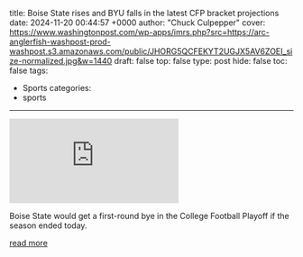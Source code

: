 title: Boise State rises and BYU falls in the latest CFP bracket projections
date: 2024-11-20 00:44:57 +0000
author: "Chuck Culpepper"
cover: https://www.washingtonpost.com/wp-apps/imrs.php?src=https://arc-anglerfish-washpost-prod-washpost.s3.amazonaws.com/public/JHORG5QCFEKYT2UGJX5AV6ZOEI_size-normalized.jpg&w=1440
draft: false
top: false
type: post
hide: false
toc: false
tags:
  - Sports
categories:
  - sports
---

![](https://www.washingtonpost.com/wp-apps/imrs.php?src=https://arc-anglerfish-washpost-prod-washpost.s3.amazonaws.com/public/JHORG5QCFEKYT2UGJX5AV6ZOEI_size-normalized.jpg&w=1440)

Boise State would get a first-round bye in the College Football Playoff if the season ended today.

[read more](https://www.washingtonpost.com/sports/2024/11/19/cfp-bracket-oregon-texas-miami-boise-state-byu/)

